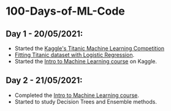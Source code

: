 # 100-Days-of-ML-Code

## Day 1 - 20/05/2021:
* Started the [Kaggle's Titanic Machine Learning Competition](https://www.kaggle.com/c/titanic)
* [Fitting Titanic dataset with Logistic Regression](https://www.kaggle.com/arthbr11/getting-started-with-titanic-dataset).
* Started the [Intro to Machine Learning course](https://www.kaggle.com/learn/intro-to-machine-learning) on Kaggle.

## Day 2 - 21/05/2021:
* Completed the [Intro to Machine Learning course](https://www.kaggle.com/arthbr11/exercise-machine-learning-competitions).
* Started to study Decision Trees and Ensemble methods.
